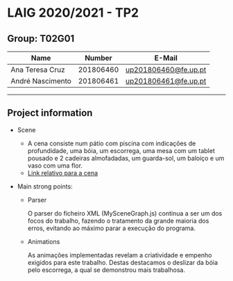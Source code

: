 # LAIG 2020/2021 - TP2

## Group: T02G01

| Name             | Number    | E-Mail               |
| ---------------- | --------- | -------------------- |
| Ana Teresa Cruz  | 201806460 | up201806460@fe.up.pt |
| André Nascimento | 201806461 | up201806461@fe.up.pt |

----
## Project information

- Scene
  -  A cena consiste num pátio com piscina com indicações de profundidade, uma bóia, um escorrega, uma mesa com um tablet pousado e 2 cadeiras almofadadas, um guarda-sol, um baloiço e um vaso com uma flor.
  - [Link relativo para a cena](./scenes/LAIG_TP2_T2_G01.xml)

- Main strong points: 

  - Parser

	  O parser do ficheiro XML (MySceneGraph.js) continua a ser um dos focos do trabalho, fazendo o tratamento da grande maioria dos erros, evitando ao máximo parar a execução do programa.

  - Animations
  
    As animações implementadas revelam a criatividade e empenho exigidos para este trabalho. Destas destacamos o deslizar da bóia pelo escorrega, a qual se demonstrou mais trabalhosa.